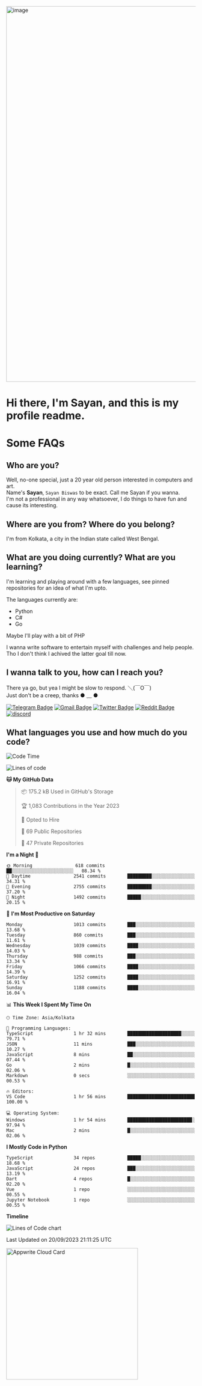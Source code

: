 <img src="https://github.com/Dank-del/Dank-del/assets/63096193/045e227e-4ef3-4c82-82b9-d22540fc40f7" alt="image" width="1000"/>


# **Hi there, I'm Sayan, and this is my profile readme.**
<!--  [![Profile views](https://gpvc.arturio.dev/dank-del)](https://github.com/dank-del) -->
# Some FAQs

## **Who are you?**

Well, no-one special, just a 20 year old person interested in computers and art. \
Name's **Sayan**, `Sayan Biswas` to be exact. Call me Sayan if you wanna. \
I'm not a professional in any way whatsoever, I do things to have fun and cause its interesting.

## **Where are you from? Where do you belong?**

I'm from Kolkata, a city in the Indian state called West Bengal.

## **What are you doing currently? What are you learning?**

I'm learning and playing around with a few languages, see pinned repositories for an idea of what I'm upto.

The languages currently are:

- Python
- C#
- Go

Maybe I'll play with a bit of PHP

I wanna write software to entertain myself with challenges and help people. \
Tho I don't think I achived the latter goal till now.

<!--## **Eww, I see a weeb profile.**

Can't help it, it's the best way to hide my face on this account
> Why do people hate weebs .-.

## **Cool, what more interests you?**

My interests are quite, weird. They're scattered all over the place. \
I've been fascinated by music and have studied it since the age of 6, I've performed on stage and on air but yeah now I've been away from that. I specialize in key instruments. \
Another thing that interests me is Media Production, aka, working with audio, video and broadcasting media.

> I just like art in general. also feeds the reason of me being obsessed with Japanese drawings (⋟ ﹏ ⋞)-->

## **I wanna talk to you, how can I reach you?**

There ya go, but yea I might be slow to respond. ＼(￣O￣) \
Just don't be a creep, thanks ● ﹏ ●

[![Telegram Badge](https://img.shields.io/badge/-dank_as_fuck-1ca0f1?style=flat-square&logo=telegram&logoColor=white&link=https://t.me/dank_as_fuck)](https://t.me/dank_as_fuck)
[![Gmail Badge](https://img.shields.io/badge/-sayan@asia.com-c14438?style=flat-square&logo=Gmail&logoColor=white&link=mailto:sayan@asia.com)](mailto:sayan@asia.com)
[![Twitter Badge](https://img.shields.io/twitter/follow/TheDankDel?style=social)](https://twitter.com/TheDankDel)
[![Reddit Badge](https://img.shields.io/reddit/user-karma/combined/dank_as_fuck_?style=social)](https://www.reddit.com/user/dank_as_fuck_/)
[![discord](https://discord-md-badge.vercel.app/api/shield/506536929152466945?style=social)](https://discordapp.com/users/506536929152466945)

## **What languages you use and how much do you code?**

<!--START_SECTION:waka-->
![Code Time](http://img.shields.io/badge/Code%20Time-1%2C212%20hrs%2034%20mins-blue)

![Lines of code](https://img.shields.io/badge/From%20Hello%20World%20I%27ve%20Written-5.8%20million%20lines%20of%20code-blue)

**🐱 My GitHub Data** 

> 📦 175.2 kB Used in GitHub's Storage 
 > 
> 🏆 1,083 Contributions in the Year 2023
 > 
> 💼 Opted to Hire
 > 
> 📜 69 Public Repositories 
 > 
> 🔑 47 Private Repositories 
 > 
**I'm a Night 🦉** 

```text
🌞 Morning                618 commits         ██░░░░░░░░░░░░░░░░░░░░░░░   08.34 % 
🌆 Daytime                2541 commits        █████████░░░░░░░░░░░░░░░░   34.31 % 
🌃 Evening                2755 commits        █████████░░░░░░░░░░░░░░░░   37.20 % 
🌙 Night                  1492 commits        █████░░░░░░░░░░░░░░░░░░░░   20.15 % 
```
📅 **I'm Most Productive on Saturday** 

```text
Monday                   1013 commits        ███░░░░░░░░░░░░░░░░░░░░░░   13.68 % 
Tuesday                  860 commits         ███░░░░░░░░░░░░░░░░░░░░░░   11.61 % 
Wednesday                1039 commits        ████░░░░░░░░░░░░░░░░░░░░░   14.03 % 
Thursday                 988 commits         ███░░░░░░░░░░░░░░░░░░░░░░   13.34 % 
Friday                   1066 commits        ████░░░░░░░░░░░░░░░░░░░░░   14.39 % 
Saturday                 1252 commits        ████░░░░░░░░░░░░░░░░░░░░░   16.91 % 
Sunday                   1188 commits        ████░░░░░░░░░░░░░░░░░░░░░   16.04 % 
```


📊 **This Week I Spent My Time On** 

```text
🕑︎ Time Zone: Asia/Kolkata

💬 Programming Languages: 
TypeScript               1 hr 32 mins        ████████████████████░░░░░   79.71 % 
JSON                     11 mins             ███░░░░░░░░░░░░░░░░░░░░░░   10.27 % 
JavaScript               8 mins              ██░░░░░░░░░░░░░░░░░░░░░░░   07.44 % 
Go                       2 mins              █░░░░░░░░░░░░░░░░░░░░░░░░   02.06 % 
Markdown                 0 secs              ░░░░░░░░░░░░░░░░░░░░░░░░░   00.53 % 

🔥 Editors: 
VS Code                  1 hr 56 mins        █████████████████████████   100.00 % 

💻 Operating System: 
Windows                  1 hr 54 mins        ████████████████████████░   97.94 % 
Mac                      2 mins              █░░░░░░░░░░░░░░░░░░░░░░░░   02.06 % 
```

**I Mostly Code in Python** 

```text
TypeScript               34 repos            █████░░░░░░░░░░░░░░░░░░░░   18.68 % 
JavaScript               24 repos            ███░░░░░░░░░░░░░░░░░░░░░░   13.19 % 
Dart                     4 repos             █░░░░░░░░░░░░░░░░░░░░░░░░   02.20 % 
Vue                      1 repo              ░░░░░░░░░░░░░░░░░░░░░░░░░   00.55 % 
Jupyter Notebook         1 repo              ░░░░░░░░░░░░░░░░░░░░░░░░░   00.55 % 
```



**Timeline**

![Lines of Code chart](https://raw.githubusercontent.com/Dank-del/Dank-del/main/assets/bar_graph.png)


 Last Updated on 20/09/2023 21:11:25 UTC
<!--END_SECTION:waka-->

<!--## **Can I stalk your spotify?**

Um sure.

![OwO Spotify](https://spotify-recently-played-readme.vercel.app/api?user=31fdrsslnr7nvq4ytqwtw7c4rxfm&count=5)-->

<a href="https://cloud.appwrite.io/card/64773257171d49803c27">
	<img width="350" src="https://cloud.appwrite.io/v1/cards/cloud?userId=64773257171d49803c27" alt="Appwrite Cloud Card" />
</a>
